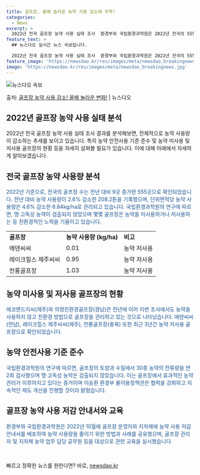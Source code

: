 ```yaml
---
title: 골프장, 올해 놀라운 농약 사용 감소에 주목!
categories:
  - News
excerpt: >
  2022년 전국 골프장 농약 사용 실태 조사  환경부와 국립환경과학원은 2022년 전국의 555개 골프장을 …
feature_text: >
  ## 뉴스다오 실시간 뉴스 속보입니다.

  2022년 전국 골프장 농약 사용 실태 조사  환경부와 국립환경과학원은 2022년 전국의 555개 골프장을 …
feature_image: 'https://newsdao.kr/res/images/meta/newsdao_breakingnews.jpg'
image: 'https://newsdao.kr/res/images/meta/newsdao_breakingnews.jpg'
---
```


![뉴스다오 속보](https://newsdao.kr/res/images/meta/newsdao_breakingnews.jpg)

<p>출처: <a href="https://newsdao.kr/4501" rel="dofollow">골프장 농약 사용 감소! 올해 놀라운 변화!</a> | 뉴스다오</p>

<h2>2022년 골프장 농약 사용 실태 분석</h2>

2022년 전국 골프장 농약 사용 실태 조사 결과를 분석해보면, 전체적으로 농약 사용량이 감소하는 추세를 보이고 있습니다. 특히 농약 안전사용 기준 준수 및 농약 미사용 및 저사용 골프장의 현황 등을 자세히 살펴볼 필요가 있습니다. 이에 대해 아래에서 자세하게 알아보겠습니다.


<h2>전국 골프장 농약 사용량 분석</h2>
<p><span style="color: #1a5490;">2022년 기준으로, 전국의 골프장 수는 전년 대비 9곳 증가한 555곳으로 확인되었습니다. 전년 대비 농약 사용량이 2.6% 감소한 208.2톤을 기록했으며, 단위면적당 농약 사용량은 4.6% 감소한 6.84kg/ha로 관리되고 있습니다. 국립환경과학원의 연구에 따르면, 맹·고독성 농약이 검출되지 않았으며 몇몇 골프장은 농약을 미사용하거나 저사용하는 등 친환경적인 노력을 기울이고 있습니다.</span></p>

<table>
  <tr>
    <td><b>골프장</b></td>
    <td><b>농약 사용량 (kg/ha)</b></td>
    <td><b>비고</b></td>
  </tr>
  <tr>
    <td>에덴씨씨</td>
    <td>0.01</td>
    <td>농약 저사용</td>
  </tr>
  <tr>
    <td>레이크힐스 제주씨씨</td>
    <td>0.95</td>
    <td>농약 저사용</td>
  </tr>
  <tr>
    <td>천룡골프장</td>
    <td>1.03</td>
    <td>농약 저사용</td>
  </tr>
</table>


<h2>농약 미사용 및 저사용 골프장의 현황</h2>
<p><span style="color: #1a5490;">에코랜드지씨(제주)와 의령친환경골프장(경남)은 전년에 이어 이번 조사에서도 농약을 사용하지 않고 친환경 방법으로 골프장을 관리하고 있는 것으로 나타났습니다. 에덴씨씨(전남), 레이크힐스 제주씨씨(제주), 천룡골프장(충북) 또한 최근 3년간 농약 저사용 골프장으로 확인되었습니다.</span></p>


<h2>농약 안전사용 기준 준수</h2>
<p><span style="color: #1a5490;">국립환경과학원의 연구에 따르면, 골프장의 토양과 수질에서 30종 농약의 잔류량을 연 2회 검사했으며 맹·고독성 농약은 검출되지 않았습니다. 이는 골프장에서 효과적인 농약 관리가 이루어지고 있다는 증거이며 이승환 환경부 물이용정책관은 협력을 강화하고 지속적인 제도 개선을 진행할 것이라 밝혔습니다.</span></p>


<h2>골프장 농약 사용 저감 안내서와 교육</h2>
<p><span style="color: #1a5490;">환경부와 국립환경과학원은 2022년 10월에 골프장 운영자와 지자체에 농약 사용 저감 안내서를 배포하여 농약 사용량을 줄이기 위한 방법과 사례를 공유했으며, 골프장 관리자 및 지자체 농약 업무 담당 공무원 등을 대상으로 관련 교육을 실시했습니다.</span></p>

<p data-ke-size="size16">&nbsp;</p> 

빠르고 정확한 뉴스를 원한다면? 바로, <a href="https://newsdao.kr" rel="dofollow">newsdao.kr</a>


